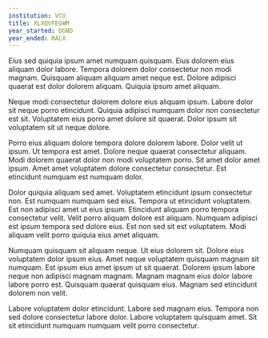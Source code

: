 ```yaml
---
institution: VCU
title: XLXQVFEGWM
year_started: DGND
year_ended: RALX
---
```


Eius sed quiquia ipsum amet numquam quisquam. Eius dolorem eius aliquam dolor labore. Tempora dolorem dolor consectetur non modi magnam. Quisquam aliquam aliquam amet neque est. Dolore adipisci quaerat est dolor dolorem aliquam. Quiquia ipsum amet aliquam.

Neque modi consectetur dolorem dolore eius aliquam ipsum. Labore dolor sit neque porro etincidunt. Quiquia adipisci numquam dolor non consectetur est sit. Voluptatem eius porro amet dolore sit quaerat. Dolor ipsum sit voluptatem sit ut neque dolore.

Porro eius aliquam dolore tempora dolore dolorem labore. Dolor velit ut ipsum. Ut tempora est amet. Dolore neque quaerat consectetur aliquam. Modi dolorem quaerat dolor non modi voluptatem porro. Sit amet dolor amet ipsum. Amet amet voluptatem dolore consectetur consectetur. Est etincidunt numquam est numquam dolor.

Dolor quiquia aliquam sed amet. Voluptatem etincidunt ipsum consectetur non. Est numquam numquam sed eius. Tempora ut etincidunt voluptatem. Est non adipisci amet ut eius ipsum. Etincidunt aliquam porro tempora consectetur velit. Velit porro aliquam dolore est aliquam. Numquam adipisci est ipsum tempora sed dolore eius. Est non sed sit est voluptatem. Modi aliquam velit porro quiquia eius amet aliquam.

Numquam quisquam sit aliquam neque. Ut eius dolorem sit. Dolore eius voluptatem dolor ipsum eius. Amet neque voluptatem quisquam magnam sit numquam. Est ipsum eius amet ipsum ut sit quaerat. Dolorem ipsum labore neque non adipisci magnam magnam. Magnam magnam eius dolor labore labore porro est. Quisquam quaerat quisquam eius. Magnam sed etincidunt dolorem non velit.

Labore voluptatem dolor etincidunt. Labore sed magnam eius. Tempora non sed dolore consectetur labore dolor. Labore voluptatem quisquam amet. Sit sit etincidunt numquam numquam velit porro consectetur.
    